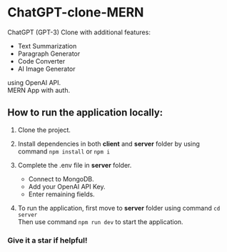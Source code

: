 # ChatGPT-clone-MERN

ChatGPT (GPT-3) Clone with additional features: 
- Text Summarization
- Paragraph Generator
- Code  Converter
- AI Image Generator

using OpenAI API. 
<br>
MERN App with auth.


## How to run the application locally: 
 
1. Clone the project.

1. Install dependencies in both **client** and **server** folder by using <br> command `npm install` or `npm i`

1.  Complete the .env file in **server** folder. 
    - Connect to MongoDB. 
    - Add your OpenAI API Key. 
    - Enter remaining fields.

1.  To run the application, first move to **server** folder using command `cd server` <br> Then use command `npm run dev` to start the application.

### Give it a star if helpful!




